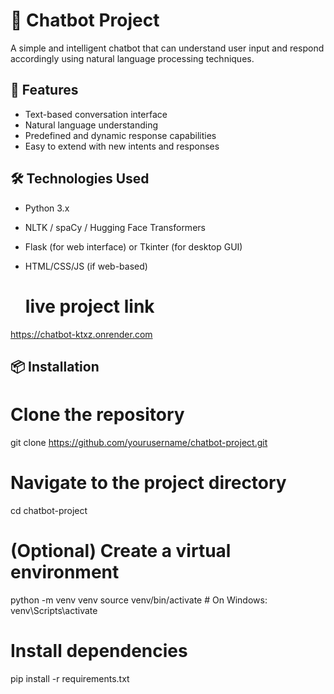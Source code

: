 # 🤖 Chatbot Project

A simple and intelligent chatbot that can understand user input and respond accordingly using natural language processing techniques.

## 🚀 Features

- Text-based conversation interface
- Natural language understanding
- Predefined and dynamic response capabilities
- Easy to extend with new intents and responses

## 🛠️ Technologies Used

- Python 3.x
- NLTK / spaCy / Hugging Face Transformers
- Flask (for web interface) or Tkinter (for desktop GUI)
- HTML/CSS/JS (if web-based)

  # live project link
https://chatbot-ktxz.onrender.com 


## 📦 Installation

# Clone the repository
git clone https://github.com/yourusername/chatbot-project.git

# Navigate to the project directory
cd chatbot-project

# (Optional) Create a virtual environment
python -m venv venv
source venv/bin/activate  # On Windows: venv\Scripts\activate

# Install dependencies
pip install -r requirements.txt


